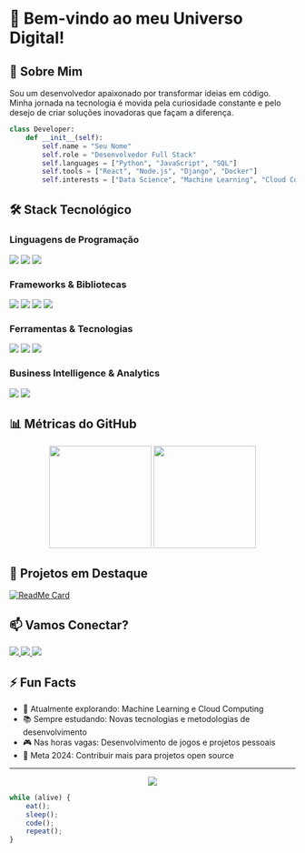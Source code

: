 # 🚀 Bem-vindo ao meu Universo Digital!

## 💫 Sobre Mim
Sou um desenvolvedor apaixonado por transformar ideias em código. Minha jornada na tecnologia é movida pela curiosidade constante e pelo desejo de criar soluções inovadoras que façam a diferença.

```python
class Developer:
    def __init__(self):
        self.name = "Seu Nome"
        self.role = "Desenvolvedor Full Stack"
        self.languages = ["Python", "JavaScript", "SQL"]
        self.tools = ["React", "Node.js", "Django", "Docker"]
        self.interests = ["Data Science", "Machine Learning", "Cloud Computing"]
```

## 🛠️ Stack Tecnológico

### Linguagens de Programação
<div align="left">
    <img src="https://img.shields.io/badge/Python-3776AB?style=for-the-badge&logo=python&logoColor=white" />
    <img src="https://img.shields.io/badge/JavaScript-F7DF1E?style=for-the-badge&logo=javascript&logoColor=black" />
    <img src="https://img.shields.io/badge/SQL-4479A1?style=for-the-badge&logo=mysql&logoColor=white" />
</div>

### Frameworks & Bibliotecas
<div align="left">
    <img src="https://img.shields.io/badge/React-20232A?style=for-the-badge&logo=react&logoColor=61DAFB" />
    <img src="https://img.shields.io/badge/Node.js-339933?style=for-the-badge&logo=nodedotjs&logoColor=white" />
    <img src="https://img.shields.io/badge/Django-092E20?style=for-the-badge&logo=django&logoColor=white" />
    <img src="https://img.shields.io/badge/Flask-000000?style=for-the-badge&logo=flask&logoColor=white" />
</div>

### Ferramentas & Tecnologias
<div align="left">
    <img src="https://img.shields.io/badge/Docker-2496ED?style=for-the-badge&logo=docker&logoColor=white" />
    <img src="https://img.shields.io/badge/Git-F05032?style=for-the-badge&logo=git&logoColor=white" />
    <img src="https://img.shields.io/badge/VS_Code-007ACC?style=for-the-badge&logo=visual-studio-code&logoColor=white" />
</div>

### Business Intelligence & Analytics
<div align="left">
    <img src="https://img.shields.io/badge/Power_BI-F2C811?style=for-the-badge&logo=powerbi&logoColor=black" />
    <img src="https://img.shields.io/badge/Tableau-E97627?style=for-the-badge&logo=Tableau&logoColor=white" />
</div>

## 📊 Métricas do GitHub

<div align="center">
    <img height="180em" src="https://github-readme-stats.vercel.app/api?username=SeuUsuario&show_icons=true&theme=tokyonight&include_all_commits=true&count_private=true"/>
    <img height="180em" src="https://github-readme-stats.vercel.app/api/top-langs/?username=SeuUsuario&layout=compact&langs_count=7&theme=tokyonight"/>
</div>

## 🌟 Projetos em Destaque

[![ReadMe Card](https://github-readme-stats.vercel.app/api/pin/?username=SeuUsuario&repo=SeuRepositorio&theme=tokyonight)](https://github.com/SeuUsuario/SeuRepositorio)

## 📫 Vamos Conectar?

<div align="left">
    <a href="mailto:seu.email@gmail.com">
        <img src="https://img.shields.io/badge/Gmail-D14836?style=for-the-badge&logo=gmail&logoColor=white" />
    </a>
    <a href="https://www.linkedin.com/in/seu-linkedin/">
        <img src="https://img.shields.io/badge/LinkedIn-0077B5?style=for-the-badge&logo=linkedin&logoColor=white" />
    </a>
    <a href="https://medium.com/@seu-medium">
        <img src="https://img.shields.io/badge/Medium-12100E?style=for-the-badge&logo=medium&logoColor=white" />
    </a>
</div>

## ⚡ Fun Facts

- 🌱 Atualmente explorando: Machine Learning e Cloud Computing
- 📚 Sempre estudando: Novas tecnologias e metodologias de desenvolvimento
- 🎮 Nas horas vagas: Desenvolvimento de jogos e projetos pessoais
- 🎯 Meta 2024: Contribuir mais para projetos open source

---

<div align="center">
    <img src="https://komarev.com/ghpvc/?username=SeuUsuario&color=blue&style=flat-square&label=Visualizações+do+Perfil" />
</div>

```javascript
while (alive) {
    eat();
    sleep();
    code();
    repeat();
}
```
